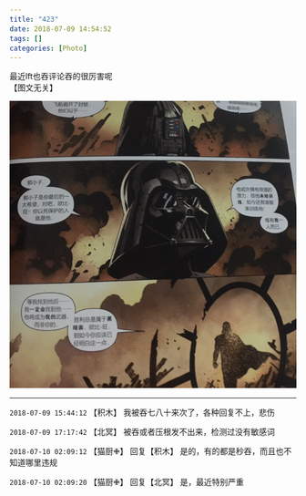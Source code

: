 ```yaml
---
title: "423"
date: 2018-07-09 14:54:52
tags: []
categories: [Photo]
---
```


<p>最近lft也吞评论吞的很厉害呢<br />【图文无关】</p>

![](https://raw.githubusercontent.com/alicewish/meowchain247/master/img_cVZNdzJtQk9JV2VwbThUZW5oYVNYTVRLWHFsc1dQcmFsMWMvV3hxMkk1bG1RcHRQNXpXR01nPT0.jpg)

---

`2018-07-09 15:44:12` 【积木】 我被吞七八十来次了，各种回复不上，悲伤

`2018-07-09 17:17:42` 【北冥】 被吞或者压根发不出来，检测过没有敏感词

`2018-07-10 02:09:12` 【猫厨✙】 回复【积木】 是的，有的都是秒吞，而且也不知道哪里违规

`2018-07-10 02:09:20` 【猫厨✙】 回复【北冥】 是，最近特别严重
